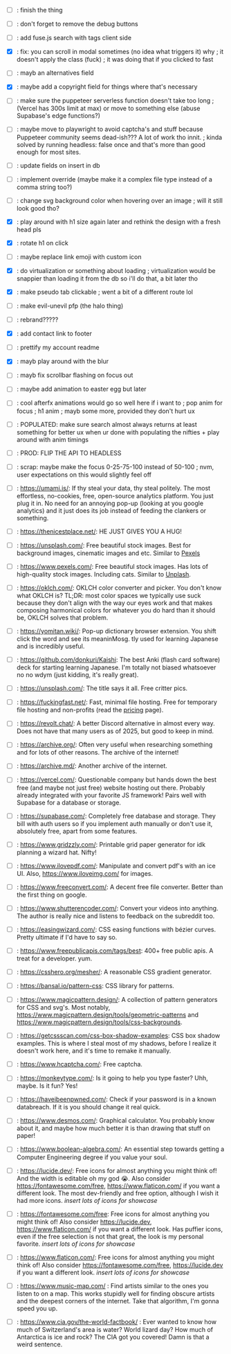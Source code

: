 - [ ] : finish the thing
- [ ] : don't forget to remove the debug buttons
- [ ] : add fuse.js search with tags client side
- [x] : fix: you can scroll in modal sometimes (no idea what triggers it) why ; it doesn't apply the class (fuck) ; it was doing that if you clicked to fast
- [ ] : mayb an alternatives field
- [x] : maybe add a copyright field for things where that's necessary
- [ ] : make sure the puppeteer serverless function doesn't take too long ; (Vercel has 300s limit at max) or move to something else (abuse Supabase's edge functions?)
- [ ] : maybe move to playwright to avoid captcha's and stuff because Puppeteer community seems dead-ish??? A lot of work tho innit. 
      ; kinda solved by running headless: false once and that's more than good enough for most sites.
- [ ] : update fields on insert in db
- [ ] : implement override (maybe make it a complex file type instead of a comma string too?)
- [ ] : change svg background color when hovering over an image
      ; will it still look good tho?
- [x] : play around with h1 size again later and rethink the design with a fresh head pls
- [x] : rotate h1 on click
- [ ] : maybe replace link emoji with custom icon
- [x] : do virtualization or something about loading ; virtualization would be snappier than loading it from the db so i'll do that, a bit later tho
- [x] : make pseudo tab clickable ; went a bit of a different route lol
- [ ] : make evil-unevil pfp (the halo thing)
- [ ] : rebrand?????
- [x] : add contact link to footer
- [ ] : prettify my account readme
- [x] : mayb play around with the blur
- [ ] : mayb fix scrollbar flashing on focus out
- [ ] : maybe add animation to easter egg but later
- [ ] : cool afterfx animations would go so well here if i want to 
      ; pop anim for focus
      ; h1 anim 
      ; mayb some more, provided they don't hurt ux

- [ ] : POPULATED: make sure search almost always returns at least something for better ux when ur done with populating the nifties + play around with anim timings
- [ ] : PROD: FLIP THE API TO HEADLESS

- [ ] : scrap: maybe make the focus 0-25-75-100 instead of 50-100 ; nvm, user expectations on this would slightly feel off

- [ ] : https://umami.is/: If thy steal your data, thy steal politely. The most effortless, no-cookies, free, open-source analytics platform. You just plug it in. No need for an annoying pop-up (looking at you google analytics) and it just does its job instead of feeding the clankers or something.
- [ ] : https://thenicestplace.net/: HE JUST GIVES YOU A HUG!
- [ ] : https://unsplash.com/: Free beautiful stock images. Best for background images, cinematic images and etc. Similar to [Pexels](https://www.pexels.com/)
- [ ] : https://www.pexels.com/: Free beautiful stock images. Has lots of high-quality stock images. Including cats. Similar to [Unplash](https://unsplash.com/).
- [ ] : https://oklch.com/: OKLCH color converter and picker. You don't know what OKLCH is? TL;DR: most color spaces we typically use suck because they don't align with the way our eyes work and that makes composing harmonical colors for whatever you do hard than it should be, OKLCH solves that problem.
- [ ] : https://yomitan.wiki/: Pop-up dictionary browser extension. You shift click the word and see its meaninMosg. tly used for learning Japanese and is incredibly useful.
- [ ] : https://github.com/donkuri/Kaishi: The best Anki (flash card software) deck for starting learning Japanese. I'm totally not biased whatsoever no no wdym (just kidding, it's really great).
- [ ] : https://unsplash.com/: The title says it all. Free critter pics.
- [ ] : https://fuckingfast.net/: Fast, minimal file hosting. Free for temporary file hosting and non-profits (read the [pricing](https://fuckingfast.net/pricing) page). 
- [ ] : https://revolt.chat/: A better Discord alternative in almost every way. Does not have that many users as of 2025, but good to keep in mind.
- [ ] : https://archive.org/: Often very useful when researching something and for lots of other reasons. The archive of the internet!
- [ ] : https://archive.md/: Another archive of the internet.
- [ ] : https://vercel.com/: Questionable company but hands down the best free (and maybe not just free) website hosting out there. Probably already integrated with your favorite JS framework! Pairs well with Supabase for a database or storage.
- [ ] : https://supabase.com/: Completely free database and storage. They bill with auth users so if you implement auth manually or don't use it, absolutely free, apart from some features.
- [ ] : https://www.gridzzly.com/: Printable grid paper generator for idk planning a wizard hat. Nifty!
- [ ] : https://www.ilovepdf.com/: Manipulate and convert pdf's with an ice UI. Also, https://www.iloveimg.com/ for images.
- [ ] : https://www.freeconvert.com/: A decent free file converter. Better than the first thing on google.
- [ ] : https://www.shutterencoder.com/: Convert your videos into anything. The author is really nice and listens to feedback on the subreddit too.
- [ ] : https://easingwizard.com/: CSS easing functions with bézier curves. Pretty ultimate if I'd have to say so.
- [ ] : https://www.freepublicapis.com/tags/best: 400+ free public apis. A treat for a developer. yum.
- [ ] : https://csshero.org/mesher/: A reasonable CSS gradient generator.
- [ ] : https://bansal.io/pattern-css: CSS library for patterns.
- [ ] : https://www.magicpattern.design/: A collection of pattern generators for CSS and svg's. Most notably, https://www.magicpattern.design/tools/geometric-patterns and https://www.magicpattern.design/tools/css-backgrounds. 
- [ ] : https://getcssscan.com/css-box-shadow-examples: CSS box shadow examples. This is where I steal most of my shadows, before I realize it doesn't work here, and it's time to remake it manually. 
- [ ] : https://www.hcaptcha.com/: Free captcha.
- [ ] : https://monkeytype.com/: Is it going to help you type faster? Uhh, maybe. Is it fun? Yes!
- [ ] : https://haveibeenpwned.com/: Check if your password is in a known databreach. If it is you should change it real quick.
- [ ] : https://www.desmos.com/: Graphical calculator. You probably know about it, and maybe how much better it is than drawing that stuff on paper!
- [ ] : https://www.boolean-algebra.com/: An essential step towards getting a Computer Engineering degree if you value your soul.
- [ ] : https://lucide.dev/: Free icons for almost anything you might think of! And the width is editable oh my god 😭. Also consider https://fontawesome.com/free, https://www.flaticon.com/ if you want a different look. The most dev-friendly and free option, although I wish it had more icons. *insert lots of icons for showcase*
- [ ] : https://fontawesome.com/free: Free icons for almost anything you might think of! Also consider https://lucide.dev, https://www.flaticon.com/ if you want a different look. Has puffier icons, even if the free selection is not that great, the look is my personal favorite. *insert lots of icons for showcase*
- [ ] : https://www.flaticon.com/: Free icons for almost anything you might think of! Also consider https://fontawesome.com/free, https://lucide.dev if you want a different look. *insert lots of icons for showcase*
- [ ] : https://www.music-map.com/ : Find artists similar to the ones you listen to on a map. This works stupidly well for finding obscure artists and the deepest corners of the internet. Take that algorithm, I'm gonna speed you up.
- [ ] : https://www.cia.gov/the-world-factbook/ : Ever wanted to know how much of Switzerland's area is water? World lizard day? How much of Antarctica is ice and rock? The CIA got you covered! Damn is that a weird sentence.